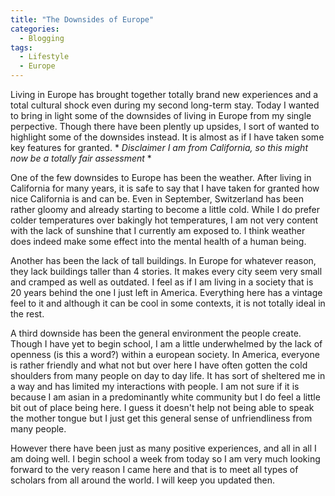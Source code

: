 ```yaml
---
title: "The Downsides of Europe"
categories:
  - Blogging
tags:
  - Lifestyle
  - Europe
---
```


Living in Europe has brought together totally brand new experiences and a total cultural shock even during my second long-term stay. Today I wanted to bring in light some of the downsides of living in Europe from my single perpective. Though there have been plently up upsides, I sort of wanted to highlight some of the downsides instead. It is almost as if I have taken some key features for granted. * *Disclaimer I am from California, so this might now be a totally fair assessment* *

One of the few downsides to Europe has been the weather. After living in California for many years, it is safe to say that I have taken for granted how nice California is and can be. Even in September, Switzerland has been rather gloomy and already starting to become a little cold. While I do prefer colder temperatures over bakingly hot temperatures, I am not very content with the lack of sunshine that I currently am exposed to. I think weather does indeed make some effect into the mental health of a human being.

Another has been the lack of tall buildings. In Europe for whatever reason, they lack buildings taller than 4 stories. It makes every city seem very small and cramped as well as outdated. I feel as if I am living in a society that is 20 years behind the one I just left in America. Everything here has a vintage feel to it and although it can be cool in some contexts, it is not totally ideal in the rest. 

A third downside has been the general environment the people create. Though I have yet to begin school, I am a little underwhelmed by the lack of openness (is this a word?) within a european society. In America, everyone is rather friendly and what not but over here I have often gotten the cold shoulders from many people on day to day life. It has sort of sheltered me in a way and has limited my interactions with people. I am not sure if it is because I am asian in a predominantly white community but I do feel a little bit out of place being here. I guess it doesn't help not being able to speak the mother tongue but I just get this general sense of unfriendliness from many people. 

However there have been just as many positive experiences, and all in all I am doing well. I begin school a week from today so I am very much looking forward to the very reason I came here and that is to meet all types of scholars from all around the world. I will keep you updated then.
